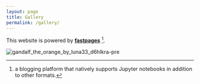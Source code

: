 ```yaml
---
layout: page
title: Gallery
permalink: /gallery/
---
```


This website is powered by **[fastpages](https://github.com/fastai/fastpages)** [^1].

![gandalf_the_orange_by_luna33_d6hlkra-pre](https://user-images.githubusercontent.com/68085673/187124808-002938fb-afb9-49c9-9f24-901ee0783e7c.jpg)


[^1]:a blogging platform that natively supports Jupyter notebooks in addition to other formats.